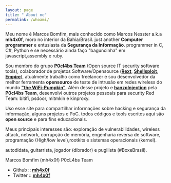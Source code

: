 ```yaml
---
layout: page
title: " About me"
permalink: /whoami/
---
```


Meu nome é Marcos Bomfim, mais conhecido como Marcos Nesster a.k.a **mh4x0f**, moro no interior da Bahia/Brasil.  just another **Computer programmer** e entusiasta da **Segurança da Informação**. programmer in C, C#, Python e se necessário ainda faço "baguncinha" em javascript,assembly e ruby.

Sou membro do grupo [**P0cl4bs Team**](https://github.com/P0cL4bs) (Open source IT security software tools), colaborador de projetos Software/Opensource ([**Rext**](https://github.com/j91321/rext), [**Shellsploit**](https://github.com/laudarch/Shellsploit), [**Empire**](https://github.com/EmpireProject/Empire)), atualmente trabalho como freelancer e sou desenvolvedor da melhor ferramenta **opensource** de teste de intrusão em redes wireless do mundo [**"the WiFi-Pumpkin"**](https://github.com/P0cL4bs/WiFi-Pumpkin). Além desse projeto e [**hanzoInjection**](https://github.com/P0cL4bs/hanzoInjection) pela **P0cl4bs Team**, desenvolvi outros projetos pessoais para security Red Team: bitifi, psdoor, mitmkin e kinproxy.

Uso esse site para compartilhar informações sobre hacking e segurança da informação, alguns projetos e PoC. todos códigos e tools escritos aqui são **open source** e para fins educacionais. 

Meus principais interesses são: exploração de vulnerabilidades, wireless attack, network, corrupção de memória, engenharia reversa de software, programação (High/low level),rootkits e sistemas operacionais (kernel).

autodidata, guitarrista, jogador (dibrador) e pugilista (#BoxeBrasil).

Marcos Bomfim (mh4x0f)
P0cL4bs Team 

- Github :: [**mh4x0f**](https://github.com/mh4x0f)
- Twitter :: [**mh4x0f**](https://twitter.com/mh4x0f)
